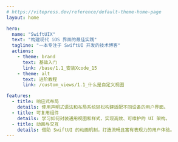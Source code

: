 ```yaml
---
# https://vitepress.dev/reference/default-theme-home-page
layout: home

hero:
  name: "SwiftUIX"
  text: "构建现代 iOS 界面的最佳实践"
  tagline: "一本专注于 SwiftUI 开发的技术博客"
  actions:
    - theme: brand
      text: 基础入门
      link: /base/1.1_安装Xcode_15
    - theme: alt
      text: 进阶教程
      link: /custom_views/1.1_什么是自定义视图

features:
  - title: 响应式布局
    details: 使用声明式语法和布局系统轻松构建适配不同设备的用户界面。
  - title: 可复用组件
    details: 学习如何封装通用视图和样式，实现高效、可维护的 UI 架构。
  - title: 动画与交互
    details: 借助 SwiftUI 的动画机制，打造流畅且富有表现力的用户体验。
---
```

